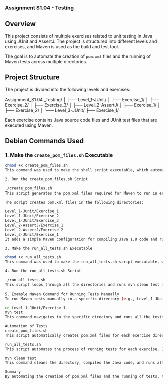 ### Assignment S1.04 - Testing

## Overview

This project consists of multiple exercises related to unit testing in Java using JUnit and AssertJ. The project is structured into different levels and exercises, and Maven is used as the build and test tool.

The goal is to automate the creation of `pom.xml` files and the running of Maven tests across multiple directories.

## Project Structure

The project is divided into the following levels and exercises:

Assignment_S1.04._Testing/ │ ├── Level_1-JUnit/ │ ├── Exercise_1/ │ ├── Exercise_2/ │ ├── Exercise_3/ │ ├── Level_2-AssertJ/ │ ├── Exercise_1/ │ ├── Exercise_2/ │ └── Level_3-JUnit/ ├── Exercise_1/

Each exercise contains Java source code files and JUnit test files that are executed using Maven.

## Debian Commands Used

### 1. Make the `create_pom_files.sh` Executable

```bash
chmod +x create_pom_files.sh
This command was used to make the shell script executable, which automatically creates pom.xml files in all the necessary directories.

2. Run the create_pom_files.sh Script

./create_pom_files.sh
This script generates the pom.xml files required for Maven to run in each exercise directory. Below is a summary of the shell script:

The script creates pom.xml files in the following directories:

Level_1-JUnit/Exercise_1
Level_1-JUnit/Exercise_2
Level_1-JUnit/Exercise_3
Level_2-AssertJ/Exercise_1
Level_2-AssertJ/Exercise_2
Level_3-JUnit/Exercise_1
It adds a simple Maven configuration for compiling Java 1.8 code and running JUnit tests.

3. Make the run_all_tests.sh Executable

chmod +x run_all_tests.sh
This command was used to make the run_all_tests.sh script executable, which automates running all the Maven tests across different directories.

4. Run the run_all_tests.sh Script

./run_all_tests.sh
This script loops through all the directories and runs mvn clean test in each one, ensuring that tests are executed and the directory is cleaned up before each run. The output will indicate whether the tests passed or failed in each directory.

5. Example Maven Command for Running Tests Manually
To run Maven tests manually in a specific directory (e.g., Level_1-JUnit/Exercise_1), you can use the following command:

cd Level_1-JUnit/Exercise_1
mvn test
This command navigates to the specific directory and runs all the tests defined in that directory.

Automation of Tests
create_pom_files.sh
This script automatically creates pom.xml files for each exercise directory. Each pom.xml contains basic Maven configuration, including dependencies for junit (version 4.12) and the necessary Maven plugins for compiling Java code and running tests.

run_all_tests.sh
This script automates the process of running tests for each exercise. It loops through all the exercise directories and runs the following Maven commands in each:

mvn clean test
This command cleans the directory, compiles the Java code, and runs all the tests.

Summary
By automating the creation of pom.xml files and the running of tests, the workflow is simplified. Instead of manually setting up Maven for each exercise, the scripts handle it for you. This ensures that all exercises are tested efficiently and consistently across the project.

